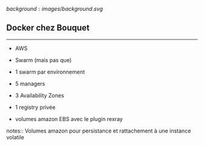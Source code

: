 $background:images/background.svg$
## Docker chez Bouquet
---
* AWS

* Swarm (mais pas que)

* 1 swarm par environnement

* 5 managers

* 3 Availability Zones

* 1 registry privée

* volumes amazon EBS avec le plugin rexray

notes::
Volumes amazon pour persistance et rattachement à une instance volatile

